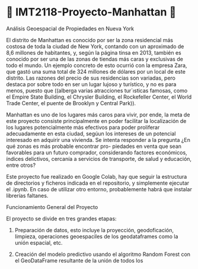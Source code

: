 # 🌆 IMT2118-Proyecto-Manhattan 🌆

Análisis Geoespacial de Propiedades en Nueva York

El distrito de Manhattan es conocido por ser la zona residencial más costosa de toda la ciudad
de New York, contando con un aproximado de 8,6 millones de habitantes, y, según la página tinsa
en 2013, también es conocido por ser una de las zonas de tiendas más caras y exclusivas de todo el
mundo. Un ejemplo concreto de esto ocurrió con la empresa Zara, que gastó una suma total de 324
millones de dólares por un local de este distrito.
Las razones del precio de sus residencias son variadas, pero destaca por sobre todo en ser un lugar
lujoso y turístico, y no es para menos, puesto que ((alberga varias atracciones tur´ısticas famosas, como el
Empire State Building, el Chrysler Building, el Rockefeller Center, el World Trade Center,
el puente de Brooklyn y Central Park)).

Manhattan es uno de los lugares más caros para vivir, por ende, la meta de este proyecto consiste
principalmente en poder facilitar la localización de los lugares potencialmente más efectivos para poder
proliferar adecuadamente en esta ciudad, segúun los intereses de un potencial interesado en adquirir
una vivienda. Se intenta responder a la pregunta ¿En qué zonas es más probable encontrar pro-
piedades en venta que sean favorables para un futuro comprador, considerando factores
económicos, índices delictivos, cercanía a servicios de transporte, de salud y educación,
entre otros?

Este proyecto fue realizado en Google Colab, hay que seguir la estructura de directorios y ficheros indicada en el repositorio, y simplemente ejecutar el .ipynb. En caso de utilizar otro entorno, probablemente habrá que instalar librerías faltanes.


Funcionamiento General del Proyecto

El proyecto se divide en tres grandes etapas:

1. Preparación de datos, esto incluye la proyección, geodoficación, limpieza, operaciones geoespaciles de los geodataframes como la unión espacial, etc.


2. Creación del modelo predictivo usando el algoritmo Random Forest con el GeoDataFrame resultante de la unión de todos los 